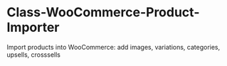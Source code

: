 Class-WooCommerce-Product-Importer
==================================

Import products into WooCommerce: add images, variations, categories, upsells, crosssells
